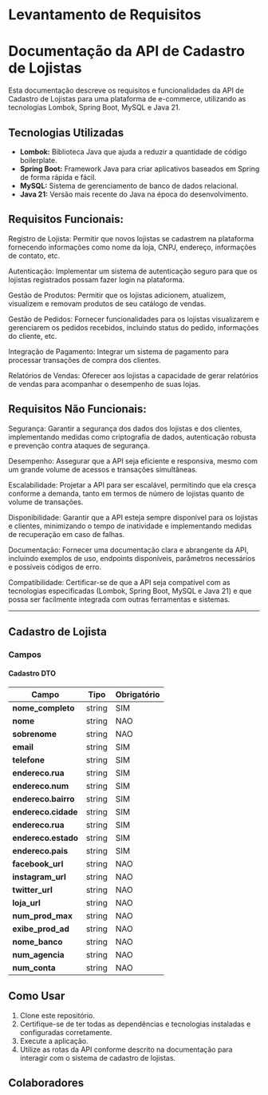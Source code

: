 # Levantamento de Requisitos

# Documentação da API de Cadastro de Lojistas

Esta documentação descreve os requisitos e funcionalidades da API de Cadastro de Lojistas para uma plataforma de e-commerce, utilizando as tecnologias Lombok, Spring Boot, MySQL e Java 21.

## Tecnologias Utilizadas

- **Lombok:** Biblioteca Java que ajuda a reduzir a quantidade de código boilerplate.
- **Spring Boot:** Framework Java para criar aplicativos baseados em Spring de forma rápida e fácil.
- **MySQL:** Sistema de gerenciamento de banco de dados relacional.
- **Java 21:** Versão mais recente do Java na época do desenvolvimento.

## Requisitos Funcionais:

Registro de Lojista: Permitir que novos lojistas se cadastrem na plataforma fornecendo informações como nome da loja, CNPJ, endereço, informações de contato, etc.

Autenticação: Implementar um sistema de autenticação seguro para que os lojistas registrados possam fazer login na plataforma.

Gestão de Produtos: Permitir que os lojistas adicionem, atualizem, visualizem e removam produtos de seu catálogo de vendas.

Gestão de Pedidos: Fornecer funcionalidades para os lojistas visualizarem e gerenciarem os pedidos recebidos, incluindo status do pedido, informações do cliente, etc.

Integração de Pagamento: Integrar um sistema de pagamento para processar transações de compra dos clientes.

Relatórios de Vendas: Oferecer aos lojistas a capacidade de gerar relatórios de vendas para acompanhar o desempenho de suas lojas.

## Requisitos Não Funcionais:

Segurança: Garantir a segurança dos dados dos lojistas e dos clientes, implementando medidas como criptografia de dados, autenticação robusta e prevenção contra ataques de segurança.

Desempenho: Assegurar que a API seja eficiente e responsiva, mesmo com um grande volume de acessos e transações simultâneas.

Escalabilidade: Projetar a API para ser escalável, permitindo que ela cresça conforme a demanda, tanto em termos de número de lojistas quanto de volume de transações.

Disponibilidade: Garantir que a API esteja sempre disponível para os lojistas e clientes, minimizando o tempo de inatividade e implementando medidas de recuperação em caso de falhas.

Documentação: Fornecer uma documentação clara e abrangente da API, incluindo exemplos de uso, endpoints disponíveis, parâmetros necessários e possíveis códigos de erro.

Compatibilidade: Certificar-se de que a API seja compatível com as tecnologias especificadas (Lombok, Spring Boot, MySQL e Java 21) e que possa ser facilmente integrada com outras ferramentas e sistemas.

---

## Cadastro de Lojista

### Campos

#### Cadastro DTO

| Campo               | Tipo       | Obrigatório |
| ------------------- | ---------- | ----------- |
| **nome_completo**   | string     | SIM         |
| **nome**            | string     | NAO         |
| **sobrenome**       | string     | NAO         |
| **email**           | string     | SIM         |
| **telefone**        | string     | SIM         |
| **endereco.rua**    | string     | SIM         |
| **endereco.num**    | string     | SIM         |
| **endereco.bairro** | string     | SIM         |
| **endereco.cidade** | string     | SIM         |
| **endereco.rua**    | string     | SIM         |
| **endereco.estado** | string     | SIM         |
| **endereco.pais**   | string     | SIM         |
| **facebook_url**    | string     | NAO         |
| **instagram_url**   | string     | NAO         |
| **twitter_url**     | string     | NAO         |
| **loja_url**        | string     | NAO         |
| **num_prod_max**    | string     | NAO         |
| **exibe_prod_ad**   | string     | NAO         |
| **nome_banco**      | string     | NAO         |
| **num_agencia**     | string     | NAO         |
| **num_conta**       | string     | NAO         |






## Como Usar

1. Clone este repositório.
2. Certifique-se de ter todas as dependências e tecnologias instaladas e configuradas corretamente.
3. Execute a aplicação.
4. Utilize as rotas da API conforme descrito na documentação para interagir com o sistema de cadastro de lojistas.

## Colaboradores



